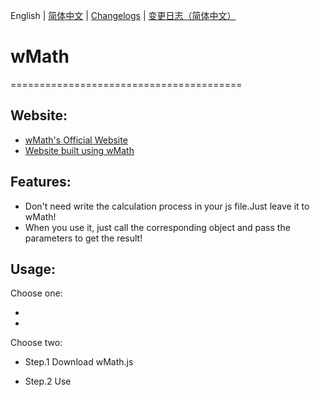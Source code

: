English | [简体中文](./README_CN.md) | [Changelogs](./ChangeLogs_EN.md) | [变更日志（简体中文）](ChangeLogs_CN.md)

# wMath
========================================
## Website:

- [wMath's Official Website](http://wmath.icu/)
- [Website built using wMath](http://math.wmath.icu/)


## Features:

  - Don't need write the calculation process in your js file.Just leave it to wMath!
  - When you use it, just call the corresponding object and pass the parameters to get the result!

## Usage:

Choose one: 

  - <script src="http://raw.githack.com/Wuyingqwq/wMath/main/Builds/wMath-Lastest.js"> </script> 
  - <script src="http://wmath.icu/wmath/wMath-Lastest.js"> </script> 

Choose two: 

  - Step.1 Download wMath.js 

  - Step.2 Use <script> label introduce wMath.js
  

  
## Notices:
  - When you use the eq object,you must introduce Algebra.js.
  - Algebra.js:https://github.com/nicolewhite/algebra.js

